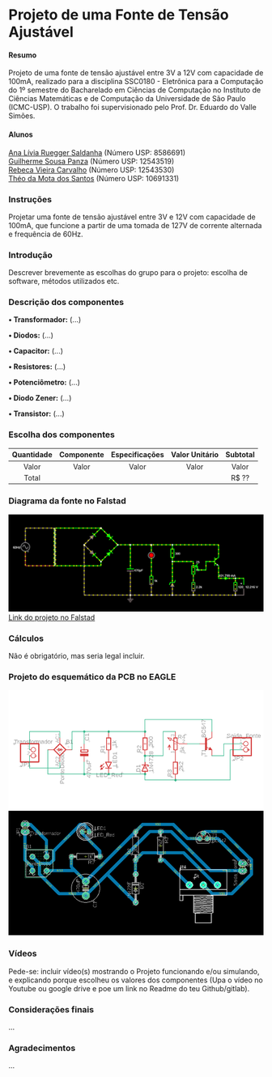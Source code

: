 # Projeto de uma Fonte de Tensão Ajustável
#### Resumo
Projeto de uma fonte de tensão ajustável entre 3V a 12V com capacidade de 100mA, realizado para a disciplina SSC0180 - Eletrônica para a Computação do 1º semestre do Bacharelado em Ciências de Computação no Instituto de Ciências Matemáticas e de Computação da Universidade de São Paulo (ICMC-USP). O trabalho foi supervisionado pelo Prof. Dr. Eduardo do Valle Simões.

#### Alunos
[Ana Lívia Ruegger Saldanha](https://github.com/liviaruegger) (Número USP: 8586691)<br />
[Guilherme Sousa Panza](https://github.com/guisp03) (Número USP: 12543519)<br />
[Rebeca Vieira Carvalho](https://github.com/RebecaVC) (Número USP: 12543530)<br />
[Théo da Mota dos Santos](https://github.com/theosant) (Número USP: 10691331)<br />

### Instruções
Projetar uma fonte de tensão ajustável entre 3V e 12V com capacidade de 100mA, que funcione a partir de uma tomada de 127V de corrente alternada e frequência de 60Hz.

### Introdução
Descrever brevemente as escolhas do grupo para o projeto: escolha de software, métodos utilizados etc.

### Descrição dos componentes
**• Transformador:** (...)<br />

**• Diodos:** (...)<br />

**• Capacitor:** (...)<br />

**• Resistores:** (...)<br />

**• Potenciômetro:** (...)<br />

**• Diodo Zener:** (...)<br />

**• Transistor:** (...)<br />

### Escolha dos componentes
Quantidade | Componente | Especificações | Valor Unitário | Subtotal
:--------: | :--------: | :------------: | :------------: | :------:
Valor | Valor | Valor | Valor | Valor
Total |||| R$ ??

### Diagrama da fonte no Falstad

![Fonte](https://github.com/theosant/fonteajustavel/blob/main/CircuitoFalstad2.png)
[Link do projeto no Falstad](https://tinyurl.com/ye2f5hnm)

### Cálculos
Não é obrigatório, mas seria legal incluir.

### Projeto do esquemático da PCB no EAGLE

![Esquematico](https://github.com/theosant/fonteajustavel/blob/main/Esquematico.png)
![Conexoes](https://github.com/theosant/fonteajustavel/blob/main/Conexoes2.png)

### Vídeos
Pede-se: incluir vídeo(s) mostrando o Projeto funcionando e/ou simulando, e explicando porque escolheu os valores dos componentes (Upa o vídeo no Youtube ou google drive e poe um link no Readme do teu Github/gitlab).

### Considerações finais
...

### Agradecimentos
...
